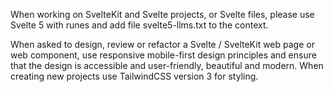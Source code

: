 When working on SvelteKit and Svelte projects, or Svelte files, please use Svelte 5 with runes and add file svelte5-llms.txt to the context.

When asked to design, review or refactor a Svelte / SvelteKit web page or web component, use responsive mobile-first design principles and ensure that the design is accessible and user-friendly, beautiful and modern. When creating new projects use TailwindCSS version 3 for styling.
